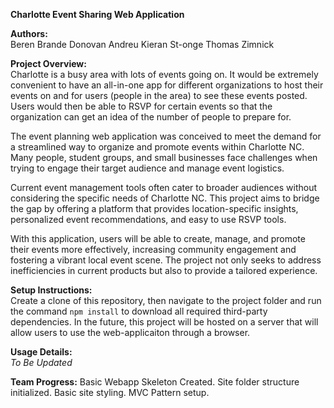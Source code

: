 **Charlotte Event Sharing Web Application**  

**Authors:**  
Beren Brande 
Donovan Andreu
Kieran St-onge
Thomas Zimnick

**Project Overview:**  
  Charlotte is a busy area with lots of events going on. It would be extremely convenient to have an all-in-one app for different organizations to host their events on and for users (people in the area) to see these events posted. Users would then be able to RSVP for certain events so that the organization can get an      idea of the number of people to prepare for. 

  The event planning web application was conceived to meet the demand for a streamlined way to organize and promote events within Charlotte NC. Many people, student groups, and small businesses face challenges when trying to engage their target audience and manage event logistics.

  Current event management tools often cater to broader audiences without considering the specific needs of Charlotte NC. This project aims to bridge the gap by offering a platform that provides location-specific insights, personalized event recommendations, and easy to use RSVP tools. 

  With this application, users will be able to create, manage, and promote their events more effectively, increasing community engagement and fostering a vibrant local event scene. The project not only seeks to address inefficiencies in current products but also to provide a tailored experience. 


**Setup Instructions:**  
  Create a clone of this repository, then navigate to the project folder and run the command `npm install` to download all required third-party dependencies.
  In the future, this project will be hosted on a server that will allow users to use the web-applicaiton through a browser.

**Usage Details:**  
  *To Be Updated*

**Team Progress:**
  Basic Webapp Skeleton Created. Site folder structure initialized. Basic site styling. MVC Pattern setup.
